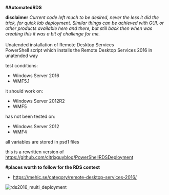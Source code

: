 **#AutomatedRDS**<br>

**disclaimer** *Current code left much to be desired, never the less it did the trick, for quick lab deployment. Similar things can be achieved with GUI, or other products available here and there, but still back then when was creating this it was a bit of challenge for me.*<br><br>
Unatended installation of Remote Desktop Services<br>
 PowerShell script which installs the Remote Desktop Services 2016 in unatended way<br>
 
 test conditions:<br>
 - Windows Server 2016<br>
 - WMF5.1<br>

 it should work on:<br>
 - Windows Server 2012R2<br>
 - WMF5<br>

 has not been tested on:<br>
 - Windows Server 2012<br>
 - WMF4<br>

 all variables are stored in psd1 files<br>
 
 this is a rewritten version of https://github.com/citrixguyblog/PowerShellRDSDeployment<br>
 
 **#places worth to follow for the RDS context**<br>
 + https://mehic.se/category/remote-desktop-services-2016/<br>

![rds2016_multi_deployment](https://user-images.githubusercontent.com/28138611/153015202-af021a46-dfe8-4d5e-a5bd-99538c622fc9.gif)
